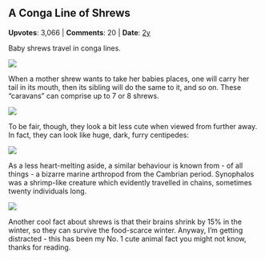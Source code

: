 ## A Conga Line of Shrews
    
**Upvotes**: 3,066 | **Comments**: 20 | **Date**: [2y](https://www.quora.com/What-are-some-animal-facts-that-will-melt-your-heart/answer/Gary-Meaney)

Baby shrews travel in conga lines.

![](https://qph.fs.quoracdn.net/main-qimg-15aa3869f68bd6e711613809657b33fb-lq)

When a mother shrew wants to take her babies places, one will carry her tail in its mouth, then its sibling will do the same to it, and so on. These “caravans” can comprise up to 7 or 8 shrews.

![](https://qph.fs.quoracdn.net/main-qimg-66cde3fddd208c2c833f95a90ca90422-lq)

To be fair, though, they look a bit less cute when viewed from further away. In fact, they can look like huge, dark, furry centipedes:

![](https://qph.fs.quoracdn.net/main-qimg-9fe5976e7ae32fac08e9ec5c0a3ea99f)

As a less heart-melting aside, a similar behaviour is known from - of all things - a bizarre marine arthropod from the Cambrian period. Synophalos was a shrimp-like creature which evidently travelled in chains, sometimes twenty individuals long.

![](https://qph.fs.quoracdn.net/main-qimg-d01240b60d50f23c29fbbf2ae5611ed9-pjlq)

Another cool fact about shrews is that their brains shrink by 15% in the winter, so they can survive the food-scarce winter. Anyway, I’m getting distracted - this has been my No. 1 cute animal fact you might not know, thanks for reading.

